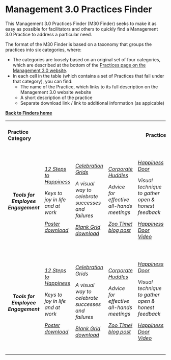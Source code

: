 # Management 3.0 Practices Finder

This Management 3.0 Practices Finder (M30 Finder) seeks to make it as easy as possible for facilitators and others to quickly find a Management 3.0 Practice to address a particular need. 

The format of the M30 Finder is based on a taxonomy that groups the practices into six categories, where:
- The categories are loosely based on an original set of four categories, which are described at the bottom of the [Practices page on the Management 3.0 website](https://management30.com/practice/).
- In each cell in the table (which contains a set of Practices that fall under that category), you can find:
  - The name of the Practice, which links to its full description on the Management 3.0 website website
  - A short description of the practice 
  - Separate download link / link to additional information (as appicable) 
  
**[Back to Finders home](https://gphiliprogers.github.io/finders/)**

<html>
<table>


<tr>
<td>
<h4>Practice Category</h4>
</td>

<td colspan="6" align="center">
<h4>Practices</h4>
</td>
</tr>

<tr>
<td colspan="7">
</td>
</tr>

<tr>
<td align="center">
<h5>Tools for Employee Engagement</h5>
</td>


<td>
<h6>
<p><a href="https://management30.com/practice/happiness-steps/">12 Steps to Happiness</a></p>
<p>Keys to joy in life and at work</p>
<p><a href="https://management30.com/download/22948/">Poster download</a></p>
</h6>
</td>

<td>
<h6>
<p><a href="https://management30.com/practice/celebration-grids/">Celebration Grids</a></p>
<p>A visual way to celebrate successes and failures</p>
<p><a href="https://management30.com/download/22948/">Blank Grid download</a></p>
</h6>
</td>

<td>
<h6>
<p><a href="https://management30.com/practice/corporate-huddles/">Corporate Huddles</a></p>
<p>Advice for effective all-hands meetings</p>
<p><a href="https://management30.com/blog/the-all-hands-meeting-or-zoo-time/">Zoo Time! blog post</a></p>
</h6>
</td>

<td>
<h6>
<p><a href="https://management30.com/practice/happiness-door/">Happiness Door</a></p>
<p>Visual technique to gather open & honest feedback</p>
<p><a href="https://youtu.be/jopq0C7dRZo">Happiness Door Video</a></p>
</h6>
</td>

<td>
<h6>
<p><a href="https://management30.com/practice/kudo-cards/">Kudo Cards</a></p>
<p>Simple way to express appreciation to colleagues</p>
<p><a href="https://management30.com/practice/kudo-cards/#download">Card deck purchase/download</p>
</h6>
</td>

<td>
<h6>
<p><a href="https://management30.com/practice/moving-motivators/">Moving Motivators</a></p>
<p>Interactive means of expressing what we value</p>
<p><a href="https://management30.com/practice/moving-motivators/#download">Card deck purchase/download</a></p>
</h6>
</td>

</tr>



<tr>
<td align="center">
<h5>Tools for Employee Engagement</h5>
</td>


<td>
<h6>
<p><a href="https://management30.com/practice/happiness-steps/">12 Steps to Happiness</a></p>
<p>Keys to joy in life and at work</p>
<p><a href="https://management30.com/download/22948/">Poster download</a></p>
</h6>
</td>

<td>
<h6>
<p><a href="https://management30.com/practice/celebration-grids/">Celebration Grids</a></p>
<p>A visual way to celebrate successes and failures</p>
<p><a href="https://management30.com/download/22948/">Blank Grid download</a></p>
</h6>
</td>

<td>
<h6>
<p><a href="https://management30.com/practice/corporate-huddles/">Corporate Huddles</a></p>
<p>Advice for effective all-hands meetings</p>
<p><a href="https://management30.com/blog/the-all-hands-meeting-or-zoo-time/">Zoo Time! blog post</a></p>
</h6>
</td>

<td>
<h6>
<p><a href="https://management30.com/practice/happiness-door/">Happiness Door</a></p>
<p>Visual technique to gather open & honest feedback</p>
<p><a href="https://youtu.be/jopq0C7dRZo">Happiness Door Video</a></p>
</h6>
</td>

<td>
<h6>
<p><a href="https://management30.com/practice/kudo-cards/">Kudo Cards</a></p>
<p>Simple way to express appreciation to colleagues</p>
<p><a href="https://management30.com/practice/kudo-cards/#download">Card deck purchase/download</p>
</h6>
</td>

<td>
<h6>
<p><a href="https://management30.com/practice/moving-motivators/">Moving Motivators</a></p>
<p>Interactive means of expressing what we value</p>
<p><a href="https://management30.com/practice/moving-motivators/#download">Card deck purchase/download</a></p>
</h6>
</td>





